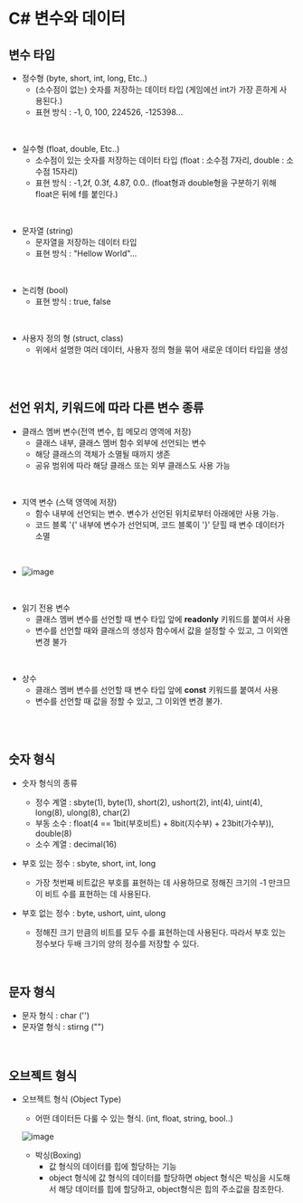 # C# 변수와 데이터

## 변수 타입

- 정수형 (byte, short, int, long, Etc..)
  - (소수점이 없는) 숫자를 저장하는 데이터 타입 (게임에선 int가 가장 흔하게 사용된다.)
  - 표현 방식 : -1, 0, 100, 224526, -125398...
 
<br>

- 실수형 (float, double, Etc..)
  - 소수점이 있는 숫자를 저장하는 데이터 타입 (float : 소수점 7자리, double : 소수점 15자리)
  - 표현 방식 : -1,2f, 0.3f, 4.87, 0.0.. (float형과 double형을 구분하기 위해 float은 뒤에 f를 붙인다.)
 
<br>

- 문자열 (string)
  - 문자열을 저장하는 데이터 타입
  - 표현 방식 : "Hellow World"...

<br>

- 논리형 (bool)
  - 표현 방식 : true, false

<br>

- 사용자 정의 형 (struct, class)
  - 위에서 설명한 여러 데이터, 사용자 정의 형을 묶어 새로운 데이터 타입을 생성
 
<br><br>

## 선언 위치, 키워드에 따라 다른 변수 종류

- 클래스 멤버 변수(전역 변수, 힙 메모리 영역에 저장)
  - 클래스 내부, 클래스 멤버 함수 외부에 선언되는 변수
  - 해당 클래스의 객체가 소멸될 때까지 생존
  - 공유 범위에 따라 해당 클래스 또는 외부 클래스도 사용 가능

<br>

- 지역 변수 (스택 영역에 저장)
  - 함수 내부에 선언되는 변수. 변수가 선언된 위치로부터 아래에만 사용 가능.
  - 코드 블록 '{' 내부에 변수가 선언되며, 코드 블록이 '}' 닫힐 때 변수 데이터가 소멸
  
<br>
  
- ![image](https://github.com/SShinMJ/TIL/assets/82142527/591e0efb-5a35-4f8a-9582-53378dddf89f)

<br>

- 읽기 전용 변수
  - 클래스 멤버 변수를 선언할 때 변수 타입 앞에 **readonly** 키워드를 붙여서 사용
  - 변수를 선언할 때와 클래스의 생성자 함수에서 값을 설정할 수 있고, 그 이외엔 변경 불가

<br>

- 상수
  - 클래스 멤버 변수를 선언할 때 변수 타입 앞에 **const** 키워드를 붙여서 사용
  - 변수를 선언할 때 값을 정할 수 있고, 그 이외엔 변경 불가.
 
<br><br>

## 숫자 형식

- 숫자 형식의 종류
  - 정수 계열 : sbyte(1), byte(1), short(2), ushort(2), int(4), uint(4), long(8), ulong(8), char(2)
  - 부동 소수 : float(4 == 1bit(부호비트) + 8bit(지수부) + 23bit(가수부)), double(8)
  - 소수 계열 : decimal(16)

- 부호 있는 정수 : sbyte, short, int, long
  - 가장 첫번째 비트값은 부호를 표현하는 데 사용하므로 정해진 크기의 -1 만크므이 비트 수를 표현하는 데 사용된다.

- 부호 없는 정수 : byte, ushort, uint, ulong
  - 정해진 크기 만큼의 비트를 모두 수를 표현하는데 사용된다. 따라서 부호 있는 정수보다 두배 크기의 양의 정수를 저장할 수 있다.
 
<br>

## 문자 형식

- 문자 형식 : char ('')
- 문자열 형식 : stirng ("")

<br>

## 오브젝트 형식

- 오브젝트 형식 (Object Type)
  - 어떤 데이터든 다룰 수 있는 형식. (int, float, string, bool..)

  ![image](https://github.com/SShinMJ/TIL/assets/82142527/0bdd7f4b-c9b4-45ca-92fd-caf9125bcf7c)

    - 박싱(Boxing)
      - 값 형식의 데이터를 힙에 할당하는 기능
      - object 형식에 값 형식의 데이터를 할당하면 object 형식은 박싱을 시도해서 해당 데이터를 힙에 할당하고, object형식은 힙의 주소값을 참조한다.


